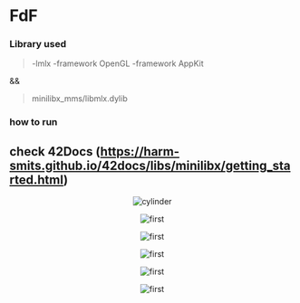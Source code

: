 # FdF

### Library used
> -lmlx -framework OpenGL -framework AppKit

 &&
 
> minilibx_mms/libmlx.dylib

### how to run 
## check 42Docs (https://harm-smits.github.io/42docs/libs/minilibx/getting_started.html)

<p align="center">
  <img src="images/1" alt="cylinder" title="Screenshot">
</p>

<p align="center">
  <img src="images/2" alt="first" title="Screenshot">
</p>

<p align="center">
  <img src="images/3" alt="first" title="Screenshot">
</p>
<p align="center">
  <img src="images/4" alt="first" title="Screenshot">
</p>
<p align="center">
  <img src="images/5" alt="first" title="Screenshot">
</p>
<p align="center">
  <img src="images/6" alt="first" title="Screenshot">
</p>


